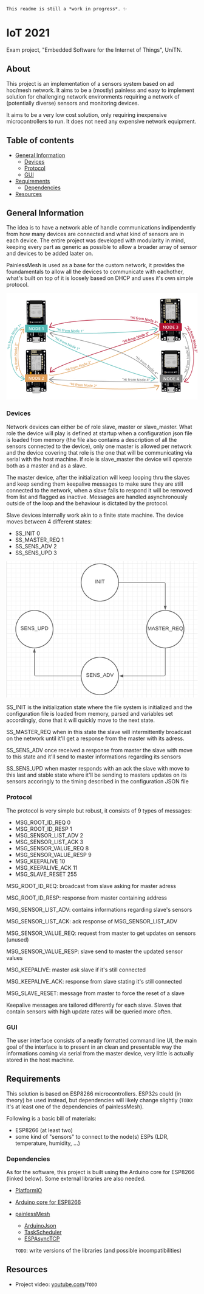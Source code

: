 ```
This readme is still a *work in progress*. ✨
```

# IoT 2021

Exam project, "Embedded Software for the Internet of Things", UniTN.

## About

This project is an implementation of a sensors system based on ad hoc/mesh network. It aims to be a (mostly) painless and easy to implement solution for challenging network environments requiring a network of (potentially diverse) sensors and monitoring devices.

It aims to be a very low cost solution, only requiring inexpensive microcontrollers to run. It does not need any expensive network equipment.

## Table of contents

* [General Information](#general-information)
    * [Devices](#devices)
    * [Protocol](#protocol)
    * [GUI](#gui)
* [Requirements](#requirements)
    * [Dependencies](#dependencies)
* [Resources](#resources)

## General Information

The idea is to have a network able of handle communications indipendently from how many devices are connected and what kind of sensors are in each device. The entire project was developed with modularity in mind, keeping every part as generic as possible to allow a broader array of sensor and devices to be added laater on.

PainlessMesh is used as a base for the custom network, it provides the foundamentals to allow all the devices to communicate with eachother, what's built on top of it is loosely based on DHCP and uses it's own simple protocol.

![pmesh](https://raw.githubusercontent.com/MarcoKeppel/IoT2021/main/readme/ESP-MESH-painlessMesh-basic-example-ESP32-ESP8266.webp)

### Devices
Network devices can either be of role slave,  master or slave_master. What role the device will play is defined at startup when a configuration json file is loaded from memory (the file also contains a description of all the sensors connected to the device), only one master is allowed per network and the device covering that role is the one that will be communicating via serial with the host machine. If role is slave_master the device will operate both as a master and as a slave.

The master device, after the initialization will keep looping thru the slaves and keep sending them keepalive messages to make sure they are still connected to the network, when a slave fails to respond it will be removed from list and flagged as inactive.
Messages are handled asynchronously outside of the loop and the behaviour is dictated by the protocol.

Slave devices internally work akin to a finite state machine. The device moves between 4 different states:

- SS_INIT 0
- SS_MASTER_REQ 1
- SS_SENS_ADV 2 
- SS_SENS_UPD 3

![states](https://github.com/MarcoKeppel/IoT2021/blob/main/readme/Screenshot%20from%202023-02-22%2019-06-20.png)

SS_INIT is the initialization state where the file system is initialized and the configuration file is loaded from memory, parsed and variables set accordingly, done that it will quickly move to the next state.

SS_MASTER_REQ when in this state the slave will intermittently broadcast on the network until it'll get a response from the master with its adress.

SS_SENS_ADV once received a response from master the slave with move to this state and it'll send to master informations regarding its sensors

SS_SENS_UPD when master responds with an ack the slave with move to this last and stable state where it'll be sending to masters updates on its sensors accoringly to the timing described in the configuration JSON file

### Protocol
The protocol is very simple but robust, it consists of 9 types of messages:

- MSG_ROOT_ID_REQ 0
- MSG_ROOT_ID_RESP 1
- MSG_SENSOR_LIST_ADV 2 
- MSG_SENSOR_LIST_ACK 3
- MSG_SENSOR_VALUE_REQ 8
- MSG_SENSOR_VALUE_RESP 9
- MSG_KEEPALIVE 10
- MSG_KEEPALIVE_ACK 11 
- MSG_SLAVE_RESET 255

MSG_ROOT_ID_REQ: broadcast from slave asking for master adress

MSG_ROOT_ID_RESP: response from master containing address

MSG_SENSOR_LIST_ADV: contains informations regarding slave's sensors 

MSG_SENSOR_LIST_ACK: ack response of MSG_SENSOR_LIST_ADV

MSG_SENSOR_VALUE_REQ: request from master to get updates on sensors (unused)

MSG_SENSOR_VALUE_RESP: slave send to master the updated sensor values

MSG_KEEPALIVE: master ask slave if it's still connected

MSG_KEEPALIVE_ACK: response from slave stating it's still connected

MSG_SLAVE_RESET: message from master to force the reset of a slave

Keepalive messages are tailored differently for each slave. Slaves that contain sensors with high update rates will be queried more often.

### GUI
The user interface consists of a neatly formatted command line UI, the main goal of the interface is to present in an clean and presentable way the informations coming via serial from the master device, very little is actually stored in the host machine.



## Requirements

This solution is based on ESP8266 microcontrollers. ESP32s could (in theory) be used instead, but dependencies will likely change slightly (```TODO```: it's at least one of the dependencies of painlessMesh).

Following is a basic bill of materials:
- ESP8266 (at least two)
- some kind of "sensors" to connect to the node(s) ESPs (LDR, temperature, humidity, ...)

### Dependencies

As for the software, this project is built using the Arduino core for ESP8266 (linked below). Some external libraries are also needed.
- [PlatformIO](https://platformio.org/)
- [Arduino core for ESP8266](https://github.com/esp8266/Arduino)
- [painlessMesh](https://gitlab.com/painlessMesh/painlessMesh)
    - [ArduinoJson](https://github.com/bblanchon/ArduinoJson)
    - [TaskScheduler](https://github.com/arkhipenko/TaskScheduler)
    - [ESPAsyncTCP](https://github.com/me-no-dev/ESPAsyncTCP)

    ```TODO```: write versions of the libraries (and possible incompatibilities)

## Resources

- Project video: [youtube.com]()/```TODO```
